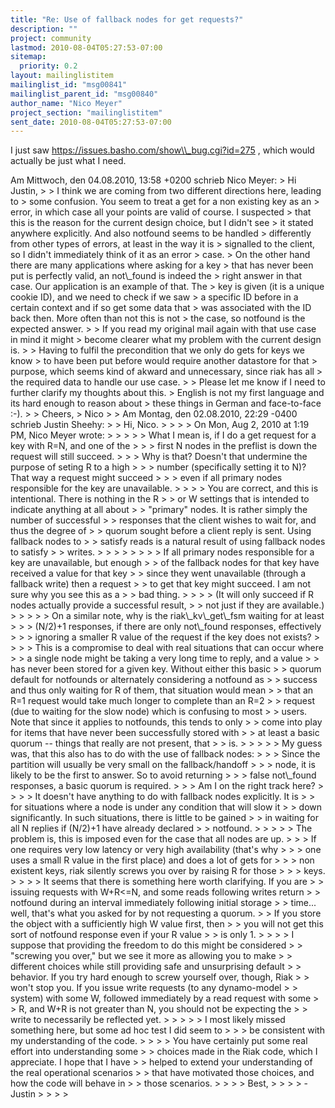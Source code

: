 ```yaml
---
title: "Re: Use of fallback nodes for get requests?"
description: ""
project: community
lastmod: 2010-08-04T05:27:53-07:00
sitemap:
  priority: 0.2
layout: mailinglistitem
mailinglist_id: "msg00841"
mailinglist_parent_id: "msg00840"
author_name: "Nico Meyer"
project_section: "mailinglistitem"
sent_date: 2010-08-04T05:27:53-07:00
---
```



I just saw https://issues.basho.com/show\\_bug.cgi?id=275 , which would
actually be just what I need.

Am Mittwoch, den 04.08.2010, 13:58 +0200 schrieb Nico Meyer:
&gt; Hi Justin,
&gt; 
&gt; I think we are coming from two different directions here, leading to
&gt; some confusion. You seem to treat a get for a non existing key as an
&gt; error, in which case all your points are valid of course. I suspected
&gt; that this is the reason for the current design choice, but I didn't see
&gt; it stated anywhere explicitly. And also notfound seems to be handled
&gt; differently from other types of errors, at least in the way it is
&gt; signalled to the client, so I didn't immediately think of it as an error
&gt; case.
&gt; On the other hand there are many applications where asking for a key
&gt; that has never been put is perfectly valid, an not\\_found is indeed the
&gt; right answer in that case. Our application is an example of that. The
&gt; key is given (it is a unique cookie ID), and we need to check if we saw
&gt; a specific ID before in a certain context and if so get some data that
&gt; was associated with the ID back then. More often than not this is not
&gt; the case, so notfound is the expected answer.
&gt; 
&gt; If you read my original mail again with that use case in mind it might
&gt; become clearer what my problem with the current design is.
&gt; 
&gt; Having to fulfil the precondition that we only do gets for keys we know
&gt; to have been put before would require another datastore for that
&gt; purpose, which seems kind of akward and unnecessary, since riak has all
&gt; the required data to handle our use case.
&gt; 
&gt; Please let me know if I need to further clarify my thoughts about this.
&gt; English is not my first language and its hard enough to reason about
&gt; these things in German and face-to-face :-).
&gt; 
&gt; Cheers,
&gt; Nico
&gt; 
&gt; Am Montag, den 02.08.2010, 22:29 -0400 schrieb Justin Sheehy: 
&gt; &gt; Hi, Nico.
&gt; &gt; 
&gt; &gt; On Mon, Aug 2, 2010 at 1:19 PM, Nico Meyer  wrote:
&gt; &gt; 
&gt; &gt; &gt; What I mean is, if I do a get request for a key with R=N, and one of the
&gt; &gt; &gt; first N nodes in the preflist is down the request will still succeed.
&gt; &gt; &gt; Why is that? Doesn't that undermine the purpose of seting R to a high
&gt; &gt; &gt; number (specifically setting it to N)? That way a request might succeed
&gt; &gt; &gt; even if all primary nodes responsible for the key are unavailable.
&gt; &gt; 
&gt; &gt; You are correct, and this is intentional. There is nothing in the R
&gt; &gt; or W settings that is intended to indicate anything at all about
&gt; &gt; "primary" nodes. It is rather simply the number of successful
&gt; &gt; responses that the client wishes to wait for, and thus the degree of
&gt; &gt; quorum sought before a client reply is sent. Using fallback nodes to
&gt; &gt; satisfy reads is a natural result of using fallback nodes to satisfy
&gt; &gt; writes.
&gt; &gt; 
&gt; 
&gt; 
&gt; 
&gt; 
&gt; &gt; If all primary nodes responsible for a key are unavailable, but enough
&gt; &gt; of the fallback nodes for that key have received a value for that key
&gt; &gt; since they went unavailable (through a fallback write) then a request
&gt; &gt; to get that key might succeed. I am not sure why you see this as a
&gt; &gt; bad thing.
&gt; &gt; 
&gt; &gt; (It will only succeed if R nodes actually provide a successful result,
&gt; &gt; not just if they are available.)
&gt; &gt; 
&gt; &gt; &gt; On a similar note, why is the riak\\_kv\\_get\\_fsm waiting for at least
&gt; &gt; &gt; (N/2)+1 responses, if there are only not\\_found responses, effectively
&gt; &gt; &gt; ignoring a smaller R value of the request if the key does not exists?
&gt; &gt; 
&gt; &gt; This is a compromise to deal with real situations that can occur where
&gt; &gt; a single node might be taking a very long time to reply, and a value
&gt; &gt; has never been stored for a given key. Without either this basic
&gt; &gt; quorum default for notfounds or alternately considering a notfound as
&gt; &gt; success and thus only waiting for R of them, that situation would mean
&gt; &gt; that an R=1 request would take much longer to complete than an R=2
&gt; &gt; request (due to waiting for the slow node) which is confusing to most
&gt; &gt; users. Note that since it applies to notfounds, this tends to only
&gt; &gt; come into play for items that have never been successfully stored with
&gt; &gt; at least a basic quorum -- things that really are not present, that
&gt; &gt; is.
&gt; &gt; 
&gt; &gt; &gt; My guess was, that this also has to do with the use of fallback nodes:
&gt; &gt; &gt; Since the partition will usually be very small on the fallback/handoff
&gt; &gt; &gt; node, it is likely to be the first to answer. So to avoid returning
&gt; &gt; &gt; false not\\_found responses, a basic quorum is required.
&gt; &gt; &gt; Am I on the right track here?
&gt; &gt; 
&gt; &gt; It doesn't have anything to do with fallback nodes explicitly. It is
&gt; &gt; for situations where a node is under any condition that will slow it
&gt; &gt; down significantly. In such situations, there is little to be gained
&gt; &gt; in waiting for all N replies if (N/2)+1 have already declared
&gt; &gt; notfound.
&gt; &gt; 
&gt; &gt; &gt; The problem is, this is imposed even for the case that all nodes are up.
&gt; &gt; &gt; If one requires very low latency or very high availability (that's why
&gt; &gt; &gt; one uses a small R value in the first place) and does a lot of gets for
&gt; &gt; &gt; non existent keys, riak silently screws you over by raising R for those
&gt; &gt; &gt; keys.
&gt; &gt; 
&gt; &gt; It seems that there is something here worth clarifying. If you are
&gt; &gt; issuing requests with W+R&lt;=N, and some reads following writes return
&gt; &gt; notfound during an interval immediately following initial storage
&gt; &gt; time... well, that's what you asked for by not requesting a quorum.
&gt; &gt; If you store the object with a sufficiently high W value first, then
&gt; &gt; you will not get this sort of notfound response even if your R value
&gt; &gt; is only 1.
&gt; &gt; 
&gt; &gt; I suppose that providing the freedom to do this might be considered
&gt; &gt; "screwing you over," but we see it more as allowing you to make
&gt; &gt; different choices while still providing safe and unsurprising default
&gt; &gt; behavior. If you try hard enough to screw yourself over, though, Riak
&gt; &gt; won't stop you. If you issue write requests (to any dynamo-model
&gt; &gt; system) with some W, followed immediately by a read request with some
&gt; &gt; R, and W+R is not greater than N, you should not be expecting the
&gt; &gt; write to necessarily be reflected yet.
&gt; &gt; 
&gt; &gt; &gt; I most likely missed something here, but some ad hoc test I did seem to
&gt; &gt; &gt; be consistent with my understanding of the code.
&gt; &gt; 
&gt; &gt; You have certainly put some real effort into understanding some
&gt; &gt; choices made in the Riak code, which I appreciate. I hope that I have
&gt; &gt; helped to extend your understanding of the real operational scenarios
&gt; &gt; that have motivated those choices, and how the code will behave in
&gt; &gt; those scenarios.
&gt; &gt; 
&gt; &gt; Best,
&gt; &gt; 
&gt; &gt; -Justin
&gt; 
&gt; 
&gt; 
&gt; 


